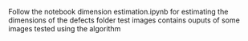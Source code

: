 Follow the notebook dimension estimation.ipynb for estimating the dimensions of the defects
folder test images contains ouputs of some images tested using the algorithm
